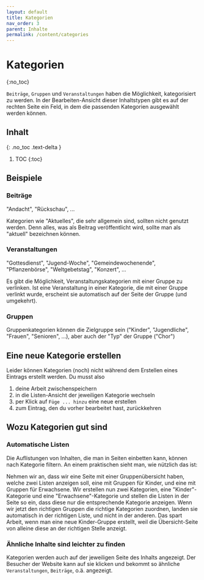 ```yaml
---
layout: default
title: Kategorien
nav_order: 3
parent: Inhalte
permalink: /content/categories
---
```


# Kategorien
{:no_toc}

`Beiträge`, `Gruppen` und `Veranstaltungen` haben die Möglichkeit, kategorisiert zu werden. In der Bearbeiten-Ansicht dieser Inhaltstypen gibt es auf der rechten Seite ein Feld, in dem die passenden Kategorien ausgewählt werden können.

## Inhalt
{: .no_toc .text-delta }

1. TOC
{:toc}

## Beispiele
### Beiträge
"Andacht", "Rückschau", ...

Kategorien wie "Aktuelles", die sehr allgemein sind, sollten nicht genutzt werden. Denn alles, was als Beitrag veröffentlicht wird, sollte man als "aktuell" bezeichnen können.

### Veranstaltungen
"Gottesdienst", "Jugend-Woche", "Gemeindewochenende", "Pflanzenbörse", "Weltgebetstag", "Konzert", ...

Es gibt die Möglichkeit, Veranstaltungskategorien mit einer Gruppe zu verlinken. Ist eine Veranstaltung in einer Kategorie, die mit einer Gruppe verlinkt wurde, erscheint sie automatisch auf der Seite der Gruppe (und umgekehrt).

### Gruppen
Gruppenkategorien können die Zielgruppe sein ("Kinder", "Jugendliche", "Frauen", "Senioren", ...), aber auch der "Typ" der Gruppe ("Chor")

## Eine neue Kategorie erstellen
Leider können Kategorien (noch) nicht während dem Erstellen eines Eintrags erstellt werden. Du musst also
1. deine Arbeit zwischenspeichern
2. in die Listen-Ansicht der jeweiligen Kategorie wechseln
3. per Klick auf `Füge ... hinzu` eine neue erstellen
4. zum Eintrag, den du vorher bearbeitet hast, zurückkehren

## Wozu Kategorien gut sind

### Automatische Listen
Die Auflistungen von Inhalten, die man in Seiten einbetten kann, können nach Kategorie filtern. An einem praktischen sieht man, wie nützlich das ist:

Nehmen wir an, dass wir eine Seite mit einer Gruppenübersicht haben, welche zwei Listen anzeigen soll, eine mit Gruppen für Kinder, und eine mit Gruppen für Erwachsene. Wir erstellen nun zwei Kategorien, eine "Kinder"-Kategorie und eine "Erwachsene"-Kategorie und stellen die Listen in der Seite so ein, dass diese nur die entsprechende Kategorie anzeigen. Wenn wir jetzt den richtigen Gruppen die richtige Kategorien zuordnen, landen sie automatisch in der richtigen Liste, und nicht in der anderen. Das spart Arbeit, wenn man eine neue Kinder-Gruppe erstellt, weil die Übersicht-Seite von alleine diese an der richtigen Stelle anzeigt.

### Ähnliche Inhalte sind leichter zu finden
Kategorien werden auch auf der jeweiligen Seite des Inhalts angezeigt. Der Besucher der Website kann auf sie klicken und bekommt so ähnliche `Veranstaltungen`, `Beiträge`, o.ä. angezeigt.
